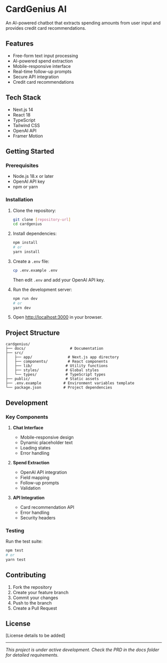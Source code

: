 # CardGenius AI

An AI-powered chatbot that extracts spending amounts from user input and provides credit card recommendations.

## Features

- Free-form text input processing
- AI-powered spend extraction
- Mobile-responsive interface
- Real-time follow-up prompts
- Secure API integration
- Credit card recommendations

## Tech Stack

- Next.js 14
- React 18
- TypeScript
- Tailwind CSS
- OpenAI API
- Framer Motion

## Getting Started

### Prerequisites

- Node.js 18.x or later
- OpenAI API key
- npm or yarn

### Installation

1. Clone the repository:
   ```bash
   git clone [repository-url]
   cd cardgenius
   ```

2. Install dependencies:
   ```bash
   npm install
   # or
   yarn install
   ```

3. Create a `.env` file:
   ```bash
   cp .env.example .env
   ```
   Then edit `.env` and add your OpenAI API key.

4. Run the development server:
   ```bash
   npm run dev
   # or
   yarn dev
   ```

5. Open [http://localhost:3000](http://localhost:3000) in your browser.

## Project Structure

```
cardgenius/
├── docs/                    # Documentation
├── src/
│   ├── app/                # Next.js app directory
│   ├── components/         # React components
│   ├── lib/               # Utility functions
│   ├── styles/            # Global styles
│   └── types/             # TypeScript types
├── public/                # Static assets
├── .env.example          # Environment variables template
└── package.json          # Project dependencies
```

## Development

### Key Components

1. **Chat Interface**
   - Mobile-responsive design
   - Dynamic placeholder text
   - Loading states
   - Error handling

2. **Spend Extraction**
   - OpenAI API integration
   - Field mapping
   - Follow-up prompts
   - Validation

3. **API Integration**
   - Card recommendation API
   - Error handling
   - Security headers

### Testing

Run the test suite:
```bash
npm test
# or
yarn test
```

## Contributing

1. Fork the repository
2. Create your feature branch
3. Commit your changes
4. Push to the branch
5. Create a Pull Request

## License

[License details to be added]

---

*This project is under active development. Check the PRD in the docs folder for detailed requirements.* 